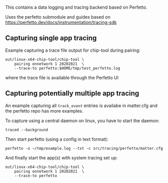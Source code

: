This contains a data logging and tracing backend based on Perfetto.

Uses the perfetto submodule and guides based on
https://perfetto.dev/docs/instrumentation/tracing-sdk


## Capturing single app tracing

Example capturing a trace file output for chip-tool during pairing:


```
out/linux-x64-chip-tool/chip-tool \
    pairing onnetwork 1 20202021  \
    --trace-to perfetto:$HOME/tmp/test_perfetto.log
```

where the trace file is available through the Perfetto UI

## Capturing potentially multiple app tracing

An example capturing all `track_event` entries is availabe
in matter.cfg and the perfetto repo has more examples.

To capture using a central daemon on linux, you have to start 
the daemon:

```
traced --background
```

Then start perfetto (using a config in text format):

```
perfetto -o ~/tmp/example.log --txt -c src/tracing/perfetto/matter.cfg
```

And finally start the app(s) with system tracing set up:


```
out/linux-x64-chip-tool/chip-tool \
    pairing onnetwork 1 20202021  \
    --trace-to perfetto
```


